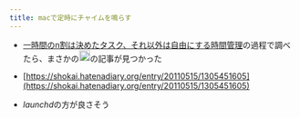 ```yaml
---
title: macで定時にチャイムを鳴らす
---
```


* [一時間のn割は決めたタスク、それ以外は自由にする時間管理](%E4%B8%80%E6%99%82%E9%96%93%E3%81%AEn%E5%89%B2%E3%81%AF%E6%B1%BA%E3%82%81%E3%81%9F%E3%82%BF%E3%82%B9%E3%82%AF%E3%80%81%E3%81%9D%E3%82%8C%E4%BB%A5%E5%A4%96%E3%81%AF%E8%87%AA%E7%94%B1%E3%81%AB%E3%81%99%E3%82%8B%E6%99%82%E9%96%93%E7%AE%A1%E7%90%86.md)の過程で調べたら、まさかの<img src='https://scrapbox.io/api/pages/blu3mo-public/shokai/icon' alt='shokai.icon' height="19.5"/>の記事が見つかった

* [https://shokai.hatenadiary.org/entry/20110515/1305451605](https://shokai.hatenadiary.org/entry/20110515/1305451605)

* *launchd*の方が良さそう
